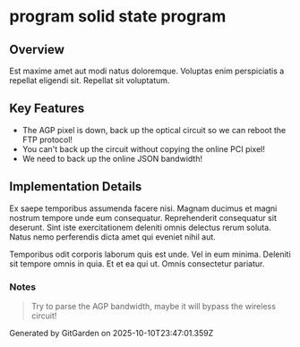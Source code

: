 # program solid state program

## Overview
Est maxime amet aut modi natus doloremque. Voluptas enim perspiciatis a repellat eligendi sit. Repellat sit voluptatum.

## Key Features
- The AGP pixel is down, back up the optical circuit so we can reboot the FTP protocol!
- You can't back up the circuit without copying the online PCI pixel!
- We need to back up the online JSON bandwidth!

## Implementation Details
Ex saepe temporibus assumenda facere nisi. Magnam ducimus et magni nostrum tempore unde eum consequatur. Reprehenderit consequatur sit deserunt. Sint iste exercitationem deleniti omnis delectus rerum soluta. Natus nemo perferendis dicta amet qui eveniet nihil aut.
 Temporibus odit corporis laborum quis est unde. Vel in eum minima. Deleniti sit tempore omnis in quia. Et et ea qui ut. Omnis consectetur pariatur.

### Notes
> Try to parse the AGP bandwidth, maybe it will bypass the wireless circuit!

Generated by GitGarden on 2025-10-10T23:47:01.359Z